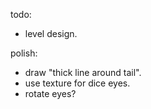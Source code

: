 todo:
- level design.


polish:
- draw "thick line around tail".
- use texture for dice eyes.
- rotate eyes?

